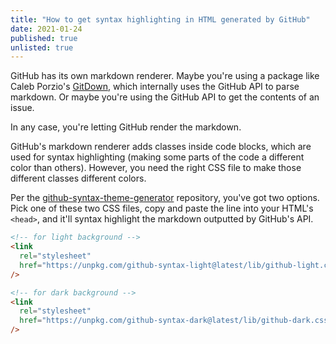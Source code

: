 ```yaml
---
title: "How to get syntax highlighting in HTML generated by GitHub"
date: 2021-01-24
published: true
unlisted: true
---
```


GitHub has its own markdown renderer. Maybe you're using a package like Caleb Porzio's [GitDown](https://github.com/calebporzio/gitdown), which internally uses the GitHub API to parse markdown. Or maybe you're using the GitHub API to get the contents of an issue.

In any case, you're letting GitHub render the markdown.

GitHub's markdown renderer adds classes inside code blocks, which are used for syntax highlighting (making some parts of the code a different color than others). However, you need the right CSS file to make those different classes different colors.

Per the [github-syntax-theme-generator](https://github.com/primer/github-syntax-theme-generator) repository, you've got two options. Pick one of these two CSS files, copy and paste the line into your HTML's `<head>`, and it'll syntax highlight the markdown outputted by GitHub's API.

```html
<!-- for light background -->
<link
  rel="stylesheet"
  href="https://unpkg.com/github-syntax-light@latest/lib/github-light.css"
/>

<!-- for dark background -->
<link
  rel="stylesheet"
  href="https://unpkg.com/github-syntax-dark@latest/lib/github-dark.css"
/>
```
